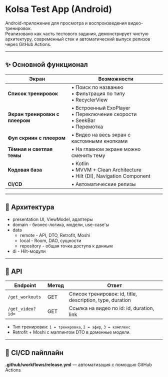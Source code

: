 # Kolsa Test App (Android)

Android-приложение для просмотра и воспроизведения видео-тренировок.  
Реализовано как часть тестового задания, демонстрирует чистую архитектуру, современный стек и автоматический выпуск релизов через GitHub Actions.

---

## ✨ Основной функционал

| Экран                          | Возможности                                                                      |
|--------------------------------|----------------------------------------------------------------------------------|
| **Список тренировок**          | • Поиск по названию <br>• Фильтрация по типу <br>• RecyclerView                  |
| **Экран тренировки с плеером** | • Встроенный ExoPlayer <br>• Переключение скорости <br>• SeekBar <br>• Перемотка |
| **Фул скриин с плеером**       | • Видео на весь экран с кастомными кнопками                                      |
| **Тёмная и светлая темы**      | • На главном экране можно сменить тему                                           |
| **Кодовая база**               | • Kotlin <br>• MVVM + Clean Architecture <br>• Hilt (DI), Navigation Component   |
| **CI/CD**                      | • Автоматические релизы                                                          |

---

## 🧱 Архитектура

- presentation UI, ViewModel, адаптеры
- domain - бизнес-логика, модели, use-case'ы
- data 
  - remote - API, DTO, Retrofit, Moshi 
  - local - Room, DAO, сущности 
  - repository - общая точка доступа к данным 
- di - Hilt-модули

---

## 🔌 API

| Endpoint | Метод | Ответ |
|----------|-------|-------|
| `/get_workouts` | GET | Список тренировок: id, title, description, type, duration |
| `/get_video?id=` | GET | Ссылка на видео по id: id, duration, link |

* Тип тренировки: `1 = тренировка`, `2 = эфир`, `3 = комплекс`
* Retrofit + Moshi с маппингом DTO в доменные модели.

---

## 🚀 CI/CD пайплайн

**.github/workflows/release.yml** — автоматизация с помощью GitHub Actions